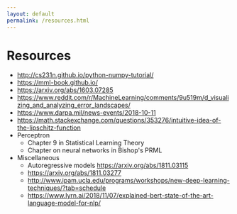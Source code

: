 ```yaml
---
layout: default
permalink: /resources.html
---
```


# Resources

* http://cs231n.github.io/python-numpy-tutorial/
* https://mml-book.github.io/
* https://arxiv.org/abs/1603.07285
* https://www.reddit.com/r/MachineLearning/comments/9u519m/d_visualizing_and_analyzing_error_landscapes/
* https://www.darpa.mil/news-events/2018-10-11
* https://math.stackexchange.com/questions/353276/intuitive-idea-of-the-lipschitz-function
* Perceptron
    * Chapter 9 in Statistical Learning Theory
    * Chapter on neural networks in Bishop's PRML
* Miscellaneous
    * Autoregressive models https://arxiv.org/abs/1811.03115
    * https://arxiv.org/abs/1811.03277
    * http://www.ipam.ucla.edu/programs/workshops/new-deep-learning-techniques/?tab=schedule
    * https://www.lyrn.ai/2018/11/07/explained-bert-state-of-the-art-language-model-for-nlp/
